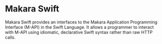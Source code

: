 # Makara Swift

Makara Swift provides an interfaces to the Makara Application Programming
Interface (M-API) in the Swift Language. It allows a programmer to interact with
M-API using idiomatic, declarative Swift syntax rather than raw HTTP calls.

